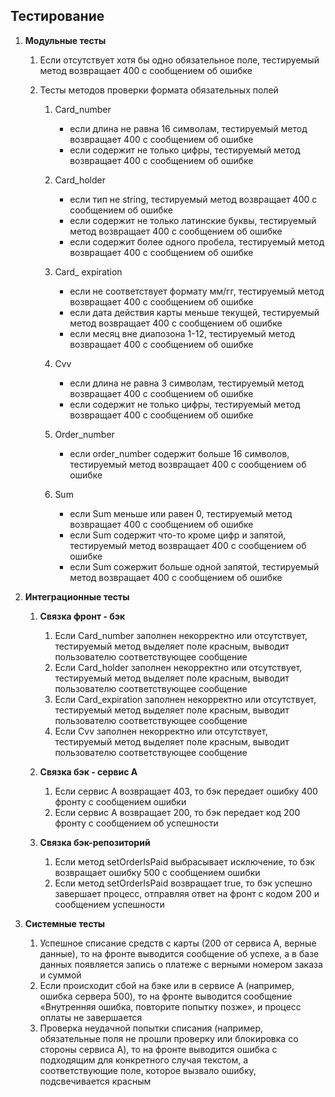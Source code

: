 ## Тестирование

1. **Модульные тесты**

    1. Если отсутствует хотя бы одно обязательное поле, тестируемый метод возвращает 400 с сообщением об ошибке
    2. Тесты методов проверки формата обязательных полей

        1. Card_number
            - если длина не равна 16 символам, тестируемый метод возвращает 400 с сообщением об ошибке
            - если содержит не только цифры, тестируемый метод возвращает 400 с сообщением об ошибке

        2. Card_holder
            - если тип не string, тестируемый метод возвращает 400 с сообщением об ошибке
            - если содержит не только латинские буквы, тестируемый метод возвращает 400 с сообщением об ошибке
            - если содержит более одного пробела, тестируемый метод возвращает 400 с сообщением об ошибке

        3. Card_ expiration
            - если не соответствует формату мм/гг, тестируемый метод возвращает 400 с сообщением об ошибке
            - если дата действия карты меньше текущей, тестируемый метод возвращает 400 с сообщением об ошибке
            - если месяц вне диапозона 1-12, тестируемый метод возвращает 400 с сообщением об ошибке

        4. Cvv
            - если длина не равна 3 символам, тестируемый метод возвращает 400 с сообщением об ошибке
            - если содержит не только цифры, тестируемый метод возвращает 400 с сообщением об ошибке
			
		5. Order_number
			- если order_number содержит больше 16 символов, тестируемый метод возвращает 400 с сообщением об ошибке
			
		6. Sum
			- если Sum меньше или равен 0, тестируемый метод возвращает 400 с сообщением об ошибке
			- если Sum содержит что-то кроме цифр и запятой, тестируемый метод возвращает 400 с сообщением об ошибке
			- если Sum сожержит больше одной запятой, тестируемый метод возвращает 400 с сообщением об ошибке

2. **Интеграционные тесты**

    1. **Связка фронт - бэк**
        1. Если Card_number заполнен некорректно или отсутствует, тестируемый метод выделяет поле красным, выводит пользователю соответствующее сообщение
        2. Если Card_holder заполнен некорректно или отсутствует, тестируемый метод выделяет поле красным, выводит пользователю соответствующее сообщение
        3. Если Card_expiration заполнен некорректно или отсутствует, тестируемый метод выделяет поле красным, выводит пользователю соответствующее сообщение
        4. Если Cvv заполнен некорректно или отсутствует, тестируемый метод выделяет поле красным, выводит пользователю соответствующее сообщение
      
    2. **Связка бэк - сервис А**
        1. Если сервис A возвращает 403, то бэк передает ошибку 400 фронту с сообщением ошибки
        2. Если сервис A возвращает 200, то бэк передает код 200 фронту с сообщением об успешности
      
    3. **Связка бэк-репозиторий**
        1. Если метод setOrderIsPaid выбрасывает исключение, то бэк возвращает ошибку 500 с сообщением ошибки
        2. Если метод setOrderIsPaid возвращает true, то бэк успешно завершает процесс, отправляя ответ на фронт с кодом 200 и сообщением успешности

3. **Системные тесты**

    1. Успешное списание средств с карты (200 от сервиса A, верные данные), то на фронте выводится сообщение об успехе, а в базе данных появляется запись о платеже с верными номером заказа и суммой
    2. Если происходит сбой на бэке или в сервисе A (например, ошибка сервера 500), то на фронте выводится сообщение «Внутренняя ошибка, повторите попытку позже», и процесс оплаты не завершается
    3. Проверка неудачной попытки списания (например, обязательные поля не прошли проверку или блокировка со стороны сервиса A), то на фронте выводится ошибка с подходящим для конкретного случая текстом, а соответствующие поле, которое вызвало ошибку, подсвечивается красным


